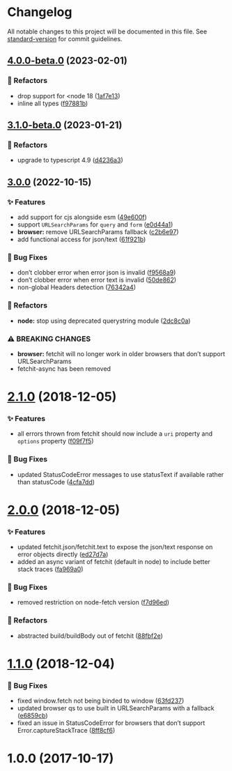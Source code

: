 # Changelog

All notable changes to this project will be documented in this file. See [standard-version](https://github.com/conventional-changelog/standard-version) for commit guidelines.

## [4.0.0-beta.0](https://github.com/shnhrrsn/fetchit/compare/v3.1.0-beta.0...v4.0.0-beta.0) (2023-02-01)


### 🧪 Refactors

* drop support for <node 18 ([1af7e13](https://github.com/shnhrrsn/fetchit/commit/1af7e139dad829359869d6220c7d1bc892a16585))
* inline all types ([f97881b](https://github.com/shnhrrsn/fetchit/commit/f97881bb88687b4868d3dff79881648f487de6b6))

## [3.1.0-beta.0](https://github.com/shnhrrsn/fetchit/compare/v3.0.0...v3.1.0-beta.0) (2023-01-21)


### 🧪 Refactors

* upgrade to typescript 4.9 ([d4236a3](https://github.com/shnhrrsn/fetchit/commit/d4236a3fea1013931c60573d5d6bb1b854ba197c))

## [3.0.0](https://github.com/shnhrrsn/fetchit/compare/2.1.0...v3.0.0) (2022-10-15)

### ✨ Features

- add support for cjs alongside esm ([49e600f](https://github.com/shnhrrsn/fetchit/commit/49e600ff4cdfd8211e797c12c39629f7635da46d))
- support `URLSearchParams` for `query` and `form` ([e0d44a1](https://github.com/shnhrrsn/fetchit/commit/e0d44a108e3217ffe41c8e1e350d6596ca6680ee))
- **browser:** remove URLSearchParams fallback ([c2b6e97](https://github.com/shnhrrsn/fetchit/commit/c2b6e97548803a65b8389ee655e5318f75b12b64))
- add functional access for json/text ([61f921b](https://github.com/shnhrrsn/fetchit/commit/61f921bb2c73208542731abab1d4d63f769ac2ba))

### 🐛 Bug Fixes

- don’t clobber error when error json is invalid ([f9568a9](https://github.com/shnhrrsn/fetchit/commit/f9568a990cace8f0497d6c91769e4135a70265d7))
- don’t clobber error when error text is invalid ([50de862](https://github.com/shnhrrsn/fetchit/commit/50de8621e26be7a5bbd4f2939c1540b736fd533a))
- non-global Headers detection ([76342a4](https://github.com/shnhrrsn/fetchit/commit/76342a4d38dfaf31c029bca5eca8ea549762b712))

### 🧪 Refactors

- **node:** stop using deprecated querystring module ([2dc8c0a](https://github.com/shnhrrsn/fetchit/commit/2dc8c0a1628f09c4c751ad3f920dd083d32ac282))

### ⚠ BREAKING CHANGES

- **browser:** fetchit will no longer work in older browsers that don’t support URLSearchParams
- fetchit-async has been removed

# [2.1.0](https://github.com/shnhrrsn/fetchit/compare/2.0.0...2.1.0) (2018-12-05)

### ✨ Features

- all errors thrown from fetchit should now include a `uri` property and `options` property ([f09f7f5](https://github.com/shnhrrsn/fetchit/commit/f09f7f5cc315037559d50e4d31d35b9d2f527e99))

### 🐛 Bug Fixes

- updated StatusCodeError messages to use statusText if available rather than statusCode ([4cfa7dd](https://github.com/shnhrrsn/fetchit/commit/4cfa7dd93d6e93eb418fa12d592bed01ca4b9ed6))

# [2.0.0](https://github.com/shnhrrsn/fetchit/compare/1.1.0...2.0.0) (2018-12-05)

### ✨ Features

- updated fetchit.json/fetchit.text to expose the json/text response on error objects directly ([ed27d7a](https://github.com/shnhrrsn/fetchit/commit/fa969a0d08b4024e95a62ea3c95a82869524f70f))
- added an async variant of fetchit (default in node) to include better stack traces ([fa969a0](https://github.com/shnhrrsn/fetchit/commit/fa969a0d08b4024e95a62ea3c95a82869524f70f))

### 🐛 Bug Fixes

- removed restriction on node-fetch version ([f7d96ed](https://github.com/shnhrrsn/fetchit/commit/f7d96ed3e9834bb1731be4fd4d139e21960cbfd7))

### 🧪 Refactors

- abstracted build/buildBody out of fetchit ([88fbf2e](https://github.com/shnhrrsn/fetchit/commit/88fbf2ef6281508ffc7dbe5009492eea9632e4b9))

# [1.1.0](https://github.com/shnhrrsn/fetchit/compare/1.0.0...1.1.0) (2018-12-04)

### 🐛 Bug Fixes

- fixed window.fetch not being binded to window ([63fd237](https://github.com/shnhrrsn/fetchit/commit/63fd2374113d56422537eb1dd8e8214001965865))
- updated browser qs to use built in URLSearchParams with a fallback ([e6859cb](https://github.com/shnhrrsn/fetchit/commit/e6859cbcb2ab74acfad00339fc50f29e41d60c02))
- fixed an issue in StatusCodeError for browsers that don’t support Error.captureStackTrace ([8ff8cf6](https://github.com/shnhrrsn/fetchit/commit/8ff8cf66b3713fb2090d90bb4c30a01c2ae72166))

# 1.0.0 (2017-10-17)
